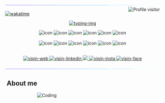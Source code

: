 <!--x axis divider-->
<img src="/assets/images/horizontal-divider-gradient.gif">

<a href="https://komarev.com/ghpvc/?username=vipinishere">
  <img align="right" src="https://komarev.com/ghpvc/?username=vipinishere&label=Visitors&color=0e75b6&style=flat" alt="Profile visitor" />
</a>

[![wakatime](https://wakatime.com/badge/user/eebb3dd8-d9b2-40de-9b88-6fd6cac99dbc.svg)](https://wakatime.com/@018e5113-10e9-48d7-9090-228e8343f06e)

<p align="center">
    <a href="https://github.com/DenverCoder1/readme-typing-svg">
      <img src="https://readme-typing-svg.herokuapp.com?font=Fira+Code&weight=500&size=22&duration=4000&pause=900&vCenter=true&multiline=true&random=false&width=340&height=200&lines=Hi..+I'm+Vipin+Vishwakarma.;Full-Stack+Web+Developer%2C;Web+Pantester%2C;BCA+Student%2C;Active+Learner%2FResearcher%2C;Love+to+learn+new+stuffs." alt="typing-img" />
  </a>
</p>

<div align="center">
  <img src="https://techstack-generator.vercel.app/python-icon.svg" alt="icon" width="50" height="50" />
  <img src="https://techstack-generator.vercel.app/nginx-icon.svg" alt="icon" width="50" height="50" />
  <img src="https://techstack-generator.vercel.app/redux-icon.svg" alt="icon" width="50" height="50" />
  <img src="https://techstack-generator.vercel.app/js-icon.svg" alt="icon"width="50" height="50" />
  <img src="https://techstack-generator.vercel.app/react-icon.svg" alt="icon" width="50" height="50" />
 <img src="https://techstack-generator.vercel.app/mysql-icon.svg" alt="icon" width="50" height="50" />
</div>
<br>
<div align="center">
  <img src="https://techstack-generator.vercel.app/docker-icon.svg" alt="icon" width="50" height="50" />
  <img src="https://techstack-generator.vercel.app/aws-icon.svg" alt="icon" width="50" height="50" />
  <img src="https://techstack-generator.vercel.app/github-icon.svg" alt="icon" width="50" height="50" />
  <img src="https://techstack-generator.vercel.app/prettier-icon.svg" alt="icon" width="50" height="50" />
  <img src="https://techstack-generator.vercel.app/restapi-icon.svg" alt="icon" width="50" height="50" />
  <img src="https://techstack-generator.vercel.app/graphql-icon.svg" alt="icon" width="50" height="50" />
</div>
<br>

<p align="center">
 <a href="https://vipinishere.github.io/Personal-Website" target="blank">
  <img src="https://img.shields.io/badge/Website-DC143C?style=for-the-badge&logo=medium&logoColor=white" alt="vipin-web" />
 </a>
 <a href="https://linkedin.com/in/vipinishere" target="_blank">
  <img src="https://img.shields.io/badge/LinkedIn-0077B5?style=for-the-badge&logo=linkedin&logoColor=white" alt="vipin-linkedin"/>
 </a>
 <a href="https://twitter.com/itsVipinkumar" target="_blank">
  <img src="https://img.shields.io/badge/Twitter-1DA1F2?style=for-the-badge&logo=twitter&logoColor=white" />
 </a>
 <a href="https://instagram.com/vipinvishwakarma27" target="_blank">
  <img src="https://img.shields.io/badge/Instagram-fe4164?style=for-the-badge&logo=instagram&logoColor=white" alt="vipin-insta" />
 </a> 
 <a href="https://facebook.com/vipinvishwakarma27" target="_blank">
  <img src="https://img.shields.io/badge/Facebook-20BEFF?&style=for-the-badge&logo=facebook&logoColor=white" alt="vipin-face"  />
  </a> 
</p>

<!--x axis divider-->
<img src="/assets/images/horizontal-divider-gradient.gif">

## <picture><img src ="" width=50px></picture> **About me**

<img align="right" alt="Coding" width="400" src="https://user-images.githubusercontent.com/74038190/229223263-cf2e4b07-2615-4f87-9c38-e37600f8381a.gif">
<br><br>

















